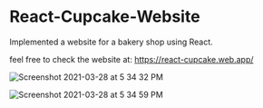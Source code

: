 # React-Cupcake-Website

Implemented a website for a bakery shop using React.

feel free to check the website at:
https://react-cupcake.web.app/

![Screenshot 2021-03-28 at 5 34 32 PM](https://user-images.githubusercontent.com/77113737/112832988-60e44980-9096-11eb-81c3-f580e0dbdb13.png)

![Screenshot 2021-03-28 at 5 34 59 PM](https://user-images.githubusercontent.com/77113737/112832995-62ae0d00-9096-11eb-9e50-8ed7c15c17e6.png)

